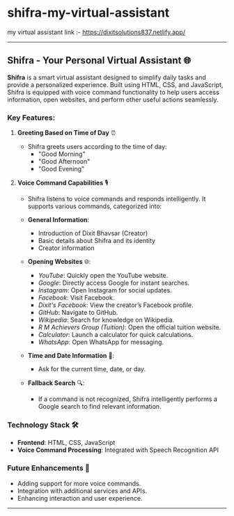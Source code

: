 # shifra-my-virtual-assistant
my virtual assistant link :-       https://dixitsolutions837.netlify.app/


---

## Shifra - Your Personal Virtual Assistant 🌐

**Shifra** is a smart virtual assistant designed to simplify daily tasks and provide a personalized experience. Built using HTML, CSS, and JavaScript, Shifra is equipped with voice command functionality to help users access information, open websites, and perform other useful actions seamlessly.

### Key Features:

1. **Greeting Based on Time of Day** ⏰
   - Shifra greets users according to the time of day:
     - "Good Morning"
     - "Good Afternoon"
     - "Good Evening"

2. **Voice Command Capabilities** 🎙️
   - Shifra listens to voice commands and responds intelligently. It supports various commands, categorized into:
   
   - **General Information**:
     - Introduction of Dixit Bhavsar (Creator)
     - Basic details about Shifra and its identity
     - Creator information

   - **Opening Websites** 🌐:
     - *YouTube*: Quickly open the YouTube website.
     - *Google*: Directly access Google for instant searches.
     - *Instagram*: Open Instagram for social updates.
     - *Facebook*: Visit Facebook.
     - *Dixit's Facebook*: View the creator’s Facebook profile.
     - *GitHub*: Navigate to GitHub.
     - *Wikipedia*: Search for knowledge on Wikipedia.
     - *R M Achievers Group (Tuition)*: Open the official tuition website.
     - *Calculator*: Launch a calculator for quick calculations.
     - *WhatsApp*: Open WhatsApp for messaging.

   - **Time and Date Information** 📅:
     - Ask for the current time, date, or day.

   - **Fallback Search** 🔍:
     - If a command is not recognized, Shifra intelligently performs a Google search to find relevant information.

### Technology Stack 🛠️
- **Frontend**: HTML, CSS, JavaScript
- **Voice Command Processing**: Integrated with Speech Recognition API

### Future Enhancements 🚀
- Adding support for more voice commands.
- Integration with additional services and APIs.
- Enhancing interaction and user experience.

---
